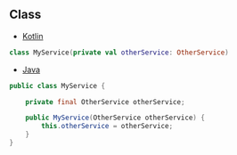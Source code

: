 ## Class

* [Kotlin](https://github.com/jntakpe/release-monitor/blob/343a82b0189aef581014271deb2baef79fcff55c/src/main/kotlin/com/github/jntakpe/releasemonitor/service/ApplicationService.kt#L18) 

```kotlin
class MyService(private val otherService: OtherService) 
```

* [Java](https://github.com/jntakpe/release-monitor-java/blob/907af35fde807e0e27d89dbd5cf08662f79de29b/src/main/java/com/github/jntakpe/releasemonitorjava/service/ApplicationService.java#L20)

```java
public class MyService {

    private final OtherService otherService;

    public MyService(OtherService otherService) {
        this.otherService = otherService;
    }
}
```
